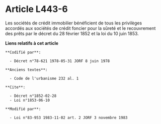 # Article L443-6

Les sociétés de crédit immobilier bénéficient de tous les privilèges accordés aux sociétés de crédit foncier pour la sûreté
et le recouvrement des prêts par le décret du 28 février 1852 et la loi du 10 juin 1853.

**Liens relatifs à cet article**

	**Codifié par**:

	  - Décret n°78-621 1978-05-31 JORF 8 juin 1978

	**Anciens textes**:

	  - Code de l'urbanisme 232 al. 1

	**Cite**:

	  - Décret n°1852-02-28
	  - Loi n°1853-06-10

	**Modifié par**:

	  - Loi n°83-953 1983-11-02 art. 2 JORF 3 novembre 1983
